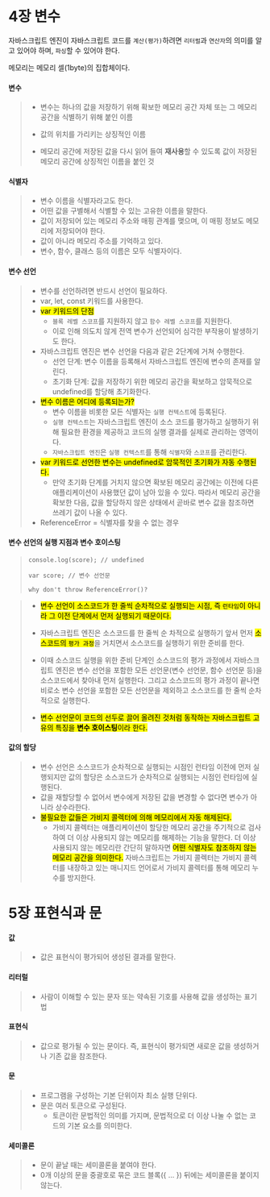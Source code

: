 # 4장 변수

자바스크립트 엔진이 자바스크립트 코드를 `계산(평가)`하려면 `리터럴`과 `연산자`의 의미를 알고 있어야 하며, `파싱`할 수 있어야 한다.  

메모리는 메모리 셀(1byte)의 집합체이다.  

#### 변수

> - 변수는 하나의 값을 저장하기 위해 확보한 메모리 공간 자체 또는 그 메모리 공간을 식별하기 위해 붙인 이름  
>
> - 값의 위치를 가리키는 상징적인 이름  
>
> - 메모리 공간에 저장된 값을 다시 읽어 들여 <strong>재사용</strong>할 수 있도록 값이 저장된 메모리 공간에 상징적인 이름을 붙인 것

#### 식별자

> - 변수 이름을 식별자라고도 한다.
> - 어떤 값을 구별해서 식별할 수 있는 고유한 이름을 말한다.
> - 값이 저장되어 있는 메모리 주소와 매핑 관계를 맺으며, 이 매핑 정보도 메모리에 저장되어야 한다.
> - 값이 아니라 메모리 주소를 기억하고 있다.
> - 변수, 함수, 클래스 등의 이름은 모두 식별자이다.

#### 변수 선언

> - 변수를 선언하려면 반드시 선언이 필요하다.
> - var, let, const 키워드를 사용한다.
> - <mark>var 키워드의 단점</mark>
>   - `블록 레벨 스코프`를 지원하지 않고 `함수 레벨 스코프`를 지원한다.
>   - 이로 인해 의도치 않게 전역 변수가 선언되어 심각한 부작용이 발생하기도 한다.
> - 자바스크립트 엔진은 변수 선언을 다음과 같은 2단계에 거쳐 수행한다.
>   - 선언 단계: 변수 이름을 등록해서 자바스크립트 엔진에 변수의 존재를 알린다.
>   - 초기화 단계: 값을 저장하기 위한 메모리 공간을 확보하고 암묵적으로 undefined를 할당해 초기화한다.
> - <mark>변수 이름은 어디에 등록되는가?</mark>
>   - 변수 이름을 비롯한 모든 식별자는 `실행 컨텍스트`에 등록된다.
>   - `실행 컨텍스트`는 자바스크립트 엔진이 소스 코드를 평가하고 실행하기 위해 필요한 환경을 제공하고 코드의 실행 결과를 실제로 관리하는 영역이다.
>   - `자바스크립트 엔진`은 `실행 컨텍스트`를 통해 `식별자`와 `스코프`를 관리한다.
> - <mark>var 키워드로 선언한 변수는 undefined로 암묵적인 초기화가 자동 수행된다.</mark>
>   - 만약 초기화 단계를 거치지 않으면 확보된 메모리 공간에는 이전에 다른 애플리케이션이 사용했던 값이 남아 있을 수 있다. 따라서 메모리 공간을 확보한 다음, 값을 할당하지 않은 상태에서 곧바로 변수 값을 참조하면 쓰레기 값이 나올 수 있다.
> - ReferenceError = 식별자를 찾을 수 없는 경우

#### 변수 선언의 실행 지점과 변수 호이스팅

> ```
> console.log(score); // undefined
> 
> var score; // 변수 선언문
> 
> why don't throw ReferenceError()?
> ```

> - <mark>변수 선언이 소스코드가 한 줄씩 순차적으로 실행되는 시점, 즉 `런타임`이 아니라 그 이전 단계에서 먼저 실행되기 때문이다.</mark>
> - 자바스크립트 엔진은 소스코드를 한 줄씩 순 차적으로 실행하기 앞서 먼저 <mark>소스코드의 `평가 과정`</mark>을 거치면서 소스코드를 실행하기 위한 준비를 한다.
> - 이때 소스코드 실행을 위한 준비 단계인 소스코드의 평가 과정에서 자바스크립트 엔진은 변수 선언을 포함한 모든 선언문(변수 선언문, 함수 선언문 등)을 소스코드에서 찾아내 먼저 실행한다. 그리고 소스코드의 평가 과정이 끝나면 비로소 변수 선언을 포함한 모든 선언문을 제외하고 소스코드를 한 줄씩 순차적으로 실행한다.
>
> - <mark>변수 선언문이 코드의 선두로 끌어 올려진 것처럼 동작하는 자바스크립트 고유의 특징을 <strong>변수 호이스팅</strong>이라 한다.</mark>

#### 값의 할당

> - 변수 선언은 소스코드가 순차적으로 실행되는 시점인 런타임 이전에 먼저 실행되지만 값의 할당은 소스코드가 순차적으로 실행되는 시점인 런타임에 실행된다.
> - 값을 재할당할 수 없어서 변수에게 저장된 값을 변경할 수 없다면 변수가 아니라 상수라한다.
> - <mark>불필요한 값들은 가비지 콜렉터에 의해 메모리에서 자동 해제된다.</mark>
>   - 가비지 콜렉터는 애플리케이션이 할당한 메모리 공간을 주기적으로 검사하여 더 이상 사용되지 않는 메모리를 해제하는 기능을 말한다. 더 이상 사용되지 않는 메모리란 간단히 말하자면 <mark>어떤 식별자도 참조하지 않는 메모리 공간을 의미한다.</mark> 자바스크립트는 가비지 콜렉터는 가비지 콜렉터를 내장하고 있는 매니지드 언어로서 가비지 콜렉터를 통해 메모리 누수를 방지한다.





# 5장 표현식과 문

#### 값

> - 값은 표현식이 평가되어 생성된 결과를 말한다.

#### 리터럴

> - 사람이 이해할 수 있는 문자 또는 약속된 기호를 사용해 값을 생성하는 표기법

#### 표현식

> - 값으로 평가될 수 있는 문이다. 즉, 표현식이 평가되면 새로운 값을 생성하거나 기존 값을 참조한다.

#### 문

> - 프로그램을 구성하는 기본 단위이자 최소 실행 단위다.
> - 문은 여러 토큰으로 구성된다.
>   - 토큰이란 문법적인 의미를 가지며, 문법적으로 더 이상 나눌 수 없는 코드의 기본 요소를 의미한다.

#### 세미콜론

> - 문이 끝날 때는 세미콜론을 붙여야 한다.
> - 0개 이상의 문을 중괄호로 묶은 코드 블록({ ... }) 뒤에는 세미콜론을 붙이지 않는다.
